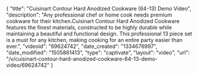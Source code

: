 {
    "title": "Cuisinart Contour Hard Anodized Cookware (64-13) Demo Video",
    "description": "Any professional chef or home cook needs premium cookware for their kitchen.Cuisinart Contour Hard Anodized Cookware features the finest materials, constructed to be highly durable while maintaining a beautiful and functional design. This professional 13 piece set is a must for any kitchen, making cooking for an entire party easier than ever.",
    "videoid": "69624742",
    "date_created": "1334676997",
    "date_modified": "1505861413",
    "type": "captivate",
    "layout": "video",
    "url": "\/v\/cuisinart-contour-hard-anodized-cookware-64-13-demo-video\/69624742"
}